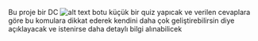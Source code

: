 Bu proje bir DC 
![alt text](https://support.discord.com/hc/user_images/PRywUXcqg0v5DD6s7C3LyQ.jpeg)
botu küçük bir quiz yapıcak ve verilen cevaplara göre bu komulara dikkat ederek kendini daha çok geliştirebilirsin diye açıklayacak ve istenirse daha detaylı bilgi alınabilicek 
